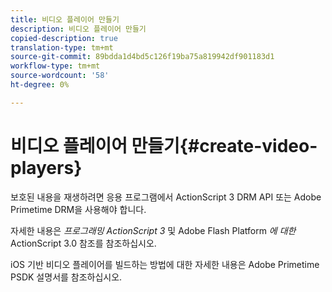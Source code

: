 ```yaml
---
title: 비디오 플레이어 만들기
description: 비디오 플레이어 만들기
copied-description: true
translation-type: tm+mt
source-git-commit: 89bdda1d4bd5c126f19ba75a819942df901183d1
workflow-type: tm+mt
source-wordcount: '58'
ht-degree: 0%

---
```



# 비디오 플레이어 만들기{#create-video-players}

보호된 내용을 재생하려면 응용 프로그램에서 ActionScript 3 DRM API 또는 Adobe Primetime DRM을 사용해야 합니다.

자세한 내용은 *프로그래밍 ActionScript 3* 및 Adobe Flash Platform *에 대한* ActionScript 3.0 참조를 참조하십시오.

iOS 기반 비디오 플레이어를 빌드하는 방법에 대한 자세한 내용은 Adobe Primetime PSDK 설명서를 참조하십시오.

